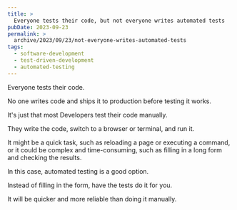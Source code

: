 ```yaml
---
title: >
  Everyone tests their code, but not everyone writes automated tests
pubDate: 2023-09-23
permalink: >
  archive/2023/09/23/not-everyone-writes-automated-tests
tags:
  - software-development
  - test-driven-development
  - automated-testing
---
```


Everyone tests their code.

No one writes code and ships it to production before testing it works.

It's just that most Developers test their code manually.

They write the code, switch to a browser or terminal, and run it.

It might be a quick task, such as reloading a page or executing a command, or it could be complex and time-consuming, such as filling in a long form and checking the results.

In this case, automated testing is a good option.

Instead of filling in the form, have the tests do it for you.

It will be quicker and more reliable than doing it manually.
